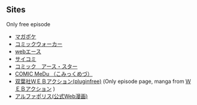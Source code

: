 ## Sites
Only free episode

* [マガポケ](https://pocket.shonenmagazine.com/)
* [コミックウォーカー](https://comic-walker.com/)
* [webエース](https://web-ace.jp/)
* [サイコミ](https://cycomi.com/)
* [コミック　アース・スター](https://comic-earthstar.jp/)
* [COMIC MeDu （こみっくめづ）](http://www.comic-medu.com/)
* [双葉社ＷＥＢアクション(pluginfree)](http://futabasha.pluginfree.com/) (Only episode page, manga from [ＷＥＢアクション](http://webaction.jp) )
* [アルファポリス(公式Web漫画)](https://www.alphapolis.co.jp/manga/official)